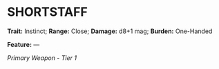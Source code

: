 ﻿---
tags:
  - Item
  - Weapon
name: 'SHORTSTAFF'
trait: 'Instinct'
range: 'Close'
damage: 'd8+1 mag'
burden: 'One-Handed'
feat_name: 
feat_text: 
primary_or_secondary: 'Primary Weapon'
tier: 1
---

# SHORTSTAFF

**Trait:** Instinct; **Range:** Close; **Damage:** d8+1 mag; **Burden:** One-Handed

**Feature:** —

*Primary Weapon - Tier 1*
